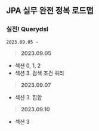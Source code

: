 ## JPA 실무 완전 정복 로드맵

### 실전! Querydsl

```
2023.09.05 ~
```

> **2023.09.05**

- 섹션 0, 1, 2
- 섹션 3. 검색 조건 쿼리

> **2023.09.07**

- 섹션 3. 집합

> **2023.09.10**

- 섹션 3
